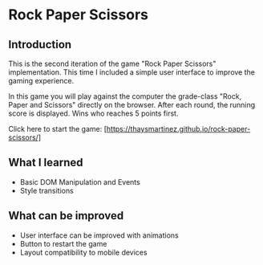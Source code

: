 # Rock Paper Scissors

## Introduction

This is the second iteration of the game "Rock Paper Scissors" implementation. This time I included a simple user interface to improve the gaming experience.

In this game you will play against the computer the grade-class "Rock, Paper and Scissors" directly on the browser.
After each round, the running score is displayed. Wins who reaches 5 points first.

Click here to start the game: [https://thaysmartinez.github.io/rock-paper-scissors/]

## What I learned

- Basic DOM Manipulation and Events
- Style transitions

## What can be improved

- User interface can be improved with animations
- Button to restart the game
- Layout compatibility to mobile devices

